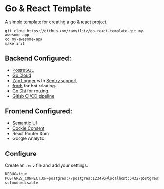 # Go & React Template

A simple template for creating a go & react project. 


```
git clone https://github.com/rayyildiz/go-react-template.git my-awesome-app
cd my-awesome-app
make init
```



Backend Configured: 
---

- [PostreSQL](https://github.com/lib/pq)
- [Go Cloud](https://gocloud.dev/) 
- [Zap Logger](https://github.com/uber-go/zap) with [Sentry support](https://github.com/getsentry/sentry-go)
- [fresh](https://github.com/gravityblast/fresh) for hot relading.
- [Go Chi](https://github.com/go-chi/chi) for routing.
- [Gitlab CI/CD pipeline](https://docs.gitlab.com/ee/ci/pipelines.html)

Frontend Configured: 
---

- [Semantic UI](https://react.semantic-ui.com/)
- [Cookie Consent](https://www.npmjs.com/package/react-cookie-consent) 
- React Router Dom
- Google Analytic


## Configure

Create an `.env` file and add your settings:

```
DEBUG=true
POSTGRES_CONNECTION=postgres://postgres:123456@localhost:5432/postgres?sslmode=disable
```

